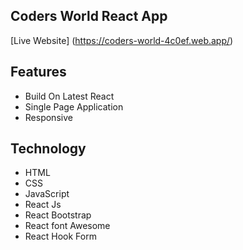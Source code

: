 ## Coders World React App
[Live Website] (https://coders-world-4c0ef.web.app/)


## Features
* Build On Latest React
* Single Page Application
* Responsive

## Technology
* HTML
* CSS
* JavaScript
* React Js
* React Bootstrap
* React font Awesome
* React Hook Form